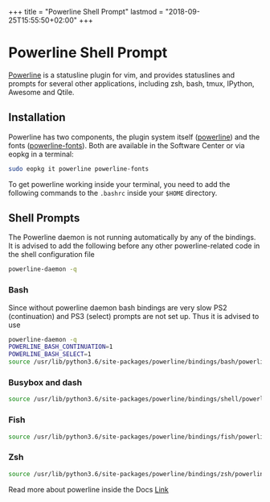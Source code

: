 +++
title = "Powerline Shell Prompt"
lastmod = "2018-09-25T15:55:50+02:00"
+++
# Powerline Shell Prompt

[Powerline](https://github.com/powerline) is a statusline plugin for vim, and provides statuslines and prompts for several other applications, including zsh, bash, tmux, IPython, Awesome and Qtile.

## Installation 

Powerline has two components, the plugin system itself ([powerline](https://dev.getsol.us/source/powerline/)) and the 
fonts ([powerline-fonts](https://dev.getsol.us/source/powerline-fonts/)). Both are available in the Software Center or via eopkg in a terminal:

``` bash
sudo eopkg it powerline powerline-fonts
```
To get powerline working inside your terminal, you need to add the following commands to the `.bashrc` inside your `$HOME` directory.

## Shell Prompts

The Powerline daemon is not running automatically by any of the bindings. It is advised to add the following before any other powerline-related code in the shell configuration file

``` bash
powerline-daemon -q
```
### Bash 

Since without powerline daemon bash bindings are very slow PS2 (continuation) and PS3 (select) prompts are not set up. Thus it is advised to use

``` bash
powerline-daemon -q
POWERLINE_BASH_CONTINUATION=1
POWERLINE_BASH_SELECT=1
source /usr/lib/python3.6/site-packages/powerline/bindings/bash/powerline.sh
```

### Busybox and dash 

``` bash
source /usr/lib/python3.6/site-packages/powerline/bindings/shell/powerline.sh
```

### Fish 

``` bash
source /usr/lib/python3.6/site-packages/powerline/bindings/fish/powerline-setup.fish
```

### Zsh 

``` bash
source /usr/lib/python3.6/site-packages/powerline/bindings/zsh/powerline.zsh
```

Read more about powerline inside the Docs [Link](https://powerline.readthedocs.io/en/master/usage/shell-prompts.html#)
